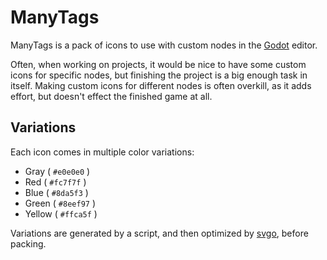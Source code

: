 # ManyTags

ManyTags is a pack of icons to use with custom nodes in the [Godot] editor.

Often, when working on projects, it would be nice to have some custom icons for
specific nodes, but finishing the project is a big enough task in itself.
Making custom icons for different nodes is often overkill, as it adds effort,
but doesn't effect the finished game at all.

## Variations

Each icon comes in multiple color variations:

* Gray ( `#e0e0e0` )
* Red ( `#fc7f7f` )
* Blue ( `#8da5f3` )
* Green ( `#8eef97` )
* Yellow ( `#ffca5f` )

Variations are generated by a script, and then optimized by [svgo], before
packing.

[Godot]: https://godotengine.org/
[svgo]: https://svgo.dev/
